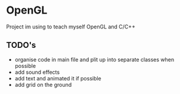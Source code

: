 # OpenGL
Project im using to teach myself OpenGL and C/C++

## TODO's
* organise code in main file and plit up into separate classes when possible
* add sound effects
* add text and animated it if possible
* add grid on the ground
